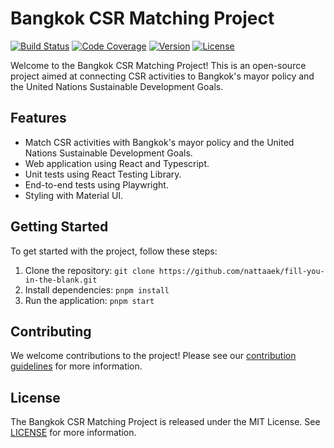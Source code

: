# Bangkok CSR Matching Project

[![Build Status](https://img.shields.io/travis/username/repo.svg)](https://travis-ci.org/username/repo)
[![Code Coverage](https://img.shields.io/codecov/c/github/username/repo.svg)](https://codecov.io/gh/username/repo)
[![Version](https://img.shields.io/npm/v/npm.svg)](https://www.npmjs.com/package/npm)
[![License](https://img.shields.io/github/license/username/repo.svg)](https://github.com/username/repo/blob/master/LICENSE)

Welcome to the Bangkok CSR Matching Project! This is an open-source project aimed at connecting CSR activities to Bangkok's mayor policy and the United Nations Sustainable Development Goals.

## Features

- Match CSR activities with Bangkok's mayor policy and the United Nations Sustainable Development Goals.
- Web application using React and Typescript.
- Unit tests using React Testing Library.
- End-to-end tests using Playwright.
- Styling with Material UI.

## Getting Started

To get started with the project, follow these steps:

1. Clone the repository: `git clone https://github.com/nattaaek/fill-you-in-the-blank.git`
2. Install dependencies: `pnpm install`
3. Run the application: `pnpm start`

## Contributing

We welcome contributions to the project! Please see our [contribution guidelines](CONTRIBUTING.md) for more information.

## License

The Bangkok CSR Matching Project is released under the MIT License. See [LICENSE](LICENSE) for more information.
